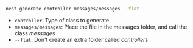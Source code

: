```bash
nest generate controller messages/messages --flat
```

- `controller`: Type of class to generate.
- `messages/messages`: Place the file in the messages folder, and call the class _messages_
- `--flat`: Don't create an extra folder called _controllers_
